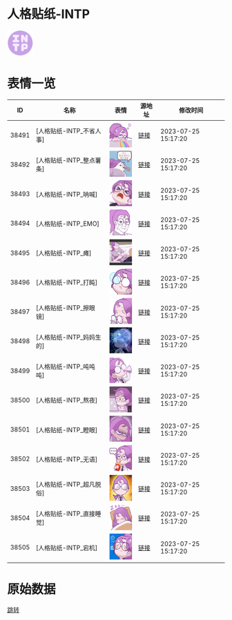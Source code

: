 # 人格贴纸-INTP

<img src="./cover.png" height="60" alt="cover" />

# 表情一览

|ID|名称|表情|源地址|修改时间|
|----|----|----|----|----|
|38491|[人格贴纸-INTP_不省人事]|<img src="./pic/038491_%5B人格贴纸-INTP_不省人事%5D.png" height="60" alt="不省人事"/>|[链接](https://i0.hdslb.com/bfs/garb/f61a60451c9487c62fa59f97b9a0b816f8edadae.png)|2023-07-25 15:17:20|
|38492|[人格贴纸-INTP_整点薯条]|<img src="./pic/038492_%5B人格贴纸-INTP_整点薯条%5D.png" height="60" alt="整点薯条"/>|[链接](https://i0.hdslb.com/bfs/garb/dbfe20053b1d374f889c20177fea3675541a40d0.png)|2023-07-25 15:17:20|
|38493|[人格贴纸-INTP_呐喊]|<img src="./pic/038493_%5B人格贴纸-INTP_呐喊%5D.png" height="60" alt="呐喊"/>|[链接](https://i0.hdslb.com/bfs/garb/9e06682564c05fcae0621ff72e2e4666330ae456.png)|2023-07-25 15:17:20|
|38494|[人格贴纸-INTP_EMO]|<img src="./pic/038494_%5B人格贴纸-INTP_EMO%5D.png" height="60" alt="EMO"/>|[链接](https://i0.hdslb.com/bfs/garb/0577a298088234202fabd43afa1915d86fda5ff3.png)|2023-07-25 15:17:20|
|38495|[人格贴纸-INTP_瘫]|<img src="./pic/038495_%5B人格贴纸-INTP_瘫%5D.png" height="60" alt="瘫"/>|[链接](https://i0.hdslb.com/bfs/garb/a4c7b86052fe4145616baf5ff25fe23775ba929e.png)|2023-07-25 15:17:20|
|38496|[人格贴纸-INTP_打盹]|<img src="./pic/038496_%5B人格贴纸-INTP_打盹%5D.png" height="60" alt="打盹"/>|[链接](https://i0.hdslb.com/bfs/garb/5b01821b0c72cd894e305ac0827491501e42156d.png)|2023-07-25 15:17:20|
|38497|[人格贴纸-INTP_擦眼镜]|<img src="./pic/038497_%5B人格贴纸-INTP_擦眼镜%5D.png" height="60" alt="擦眼镜"/>|[链接](https://i0.hdslb.com/bfs/garb/746a8fbb91b87346d4cacdeb6fdb3c544b0308ed.png)|2023-07-25 15:17:20|
|38498|[人格贴纸-INTP_妈妈生的]|<img src="./pic/038498_%5B人格贴纸-INTP_妈妈生的%5D.png" height="60" alt="妈妈生的"/>|[链接](https://i0.hdslb.com/bfs/garb/360f7cda331c26751d7d1627a92c002130e2e8a3.png)|2023-07-25 15:17:20|
|38499|[人格贴纸-INTP_吨吨吨]|<img src="./pic/038499_%5B人格贴纸-INTP_吨吨吨%5D.png" height="60" alt="吨吨吨"/>|[链接](https://i0.hdslb.com/bfs/garb/f624af8bd46d0d22213e17d90e4f63c4ea329b89.png)|2023-07-25 15:17:20|
|38500|[人格贴纸-INTP_熬夜]|<img src="./pic/038500_%5B人格贴纸-INTP_熬夜%5D.png" height="60" alt="熬夜"/>|[链接](https://i0.hdslb.com/bfs/garb/40dbda8629c1831a0709ef98c0511ab5d354dff6.png)|2023-07-25 15:17:20|
|38501|[人格贴纸-INTP_瞪眼]|<img src="./pic/038501_%5B人格贴纸-INTP_瞪眼%5D.png" height="60" alt="瞪眼"/>|[链接](https://i0.hdslb.com/bfs/garb/eff130164d3dd1f98467bdd3b949299160731d85.png)|2023-07-25 15:17:20|
|38502|[人格贴纸-INTP_无语]|<img src="./pic/038502_%5B人格贴纸-INTP_无语%5D.png" height="60" alt="无语"/>|[链接](https://i0.hdslb.com/bfs/garb/c3d887eb30f571598af678dd6b2f1a0567dcbea3.png)|2023-07-25 15:17:20|
|38503|[人格贴纸-INTP_超凡脱俗]|<img src="./pic/038503_%5B人格贴纸-INTP_超凡脱俗%5D.png" height="60" alt="超凡脱俗"/>|[链接](https://i0.hdslb.com/bfs/garb/b006cc78bc3db9d22ee980a65679f88cc968f9a4.png)|2023-07-25 15:17:20|
|38504|[人格贴纸-INTP_直接睡觉]|<img src="./pic/038504_%5B人格贴纸-INTP_直接睡觉%5D.png" height="60" alt="直接睡觉"/>|[链接](https://i0.hdslb.com/bfs/garb/98471684da33f61beb56fed552ab20120042cc36.png)|2023-07-25 15:17:20|
|38505|[人格贴纸-INTP_宕机]|<img src="./pic/038505_%5B人格贴纸-INTP_宕机%5D.png" height="60" alt="宕机"/>|[链接](https://i0.hdslb.com/bfs/garb/0d85b5fe297b0a4051592df540bba78bf7f3dd40.png)|2023-07-25 15:17:20|

# 原始数据

[跳转](./raw.json)

